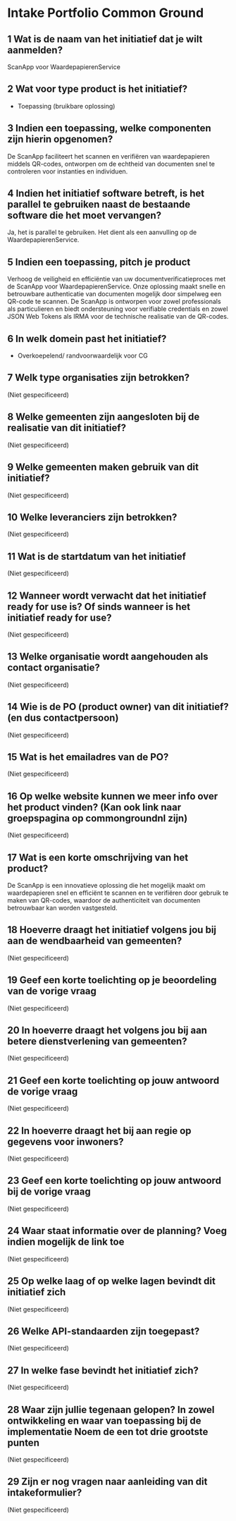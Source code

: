 # Intake Portfolio Common Ground

## 1 Wat is de naam van het initiatief dat je wilt aanmelden?

ScanApp voor WaardepapierenService

## 2 Wat voor type product is het initiatief?

- Toepassing (bruikbare oplossing)

## 3 Indien een toepassing, welke componenten zijn hierin opgenomen?

De ScanApp faciliteert het scannen en verifiëren van waardepapieren middels QR-codes, ontworpen om de echtheid van documenten snel te controleren voor instanties en individuen.

## 4 Indien het initiatief software betreft, is het parallel te gebruiken naast de bestaande software die het moet vervangen?

Ja, het is parallel te gebruiken. Het dient als een aanvulling op de WaardepapierenService.

## 5 Indien een toepassing, pitch je product

Verhoog de veiligheid en efficiëntie van uw documentverificatieproces met de ScanApp voor WaardepapierenService. Onze oplossing maakt snelle en betrouwbare authenticatie van documenten mogelijk door simpelweg een QR-code te scannen. De ScanApp is ontworpen voor zowel professionals als particulieren en biedt ondersteuning voor verifiable credentials en zowel JSON Web Tokens als IRMA voor de technische realisatie van de QR-codes.

## 6 In welk domein past het initiatief?

- Overkoepelend/ randvoorwaardelijk voor CG

## 7 Welk type organisaties zijn betrokken?

(Niet gespecificeerd)

## 8 Welke gemeenten zijn aangesloten bij de realisatie van dit initiatief?

(Niet gespecificeerd)

## 9 Welke gemeenten maken gebruik van dit initiatief?

(Niet gespecificeerd)

## 10 Welke leveranciers zijn betrokken?

(Niet gespecificeerd)

## 11 Wat is de startdatum van het initiatief

(Niet gespecificeerd)

## 12 Wanneer wordt verwacht dat het initiatief ready for use is? Of sinds wanneer is het initiatief ready for use?

(Niet gespecificeerd)

## 13 Welke organisatie wordt aangehouden als contact organisatie?

(Niet gespecificeerd)

## 14 Wie is de PO (product owner) van dit initiatief? (en dus contactpersoon)

(Niet gespecificeerd)

## 15 Wat is het emailadres van de PO?

(Niet gespecificeerd)

## 16 Op welke website kunnen we meer info over het product vinden? (Kan ook link naar groepspagina op commongroundnl zijn)

(Niet gespecificeerd)

## 17 Wat is een korte omschrijving van het product?

De ScanApp is een innovatieve oplossing die het mogelijk maakt om waardepapieren snel en efficiënt te scannen en te verifiëren door gebruik te maken van QR-codes, waardoor de authenticiteit van documenten betrouwbaar kan worden vastgesteld.

## 18 Hoeverre draagt het initiatief volgens jou bij aan de wendbaarheid van gemeenten?

(Niet gespecificeerd)

## 19 Geef een korte toelichting op je beoordeling van de vorige vraag

(Niet gespecificeerd)

## 20 In hoeverre draagt het volgens jou bij aan betere dienstverlening van gemeenten?

(Niet gespecificeerd)

## 21 Geef een korte toelichting op jouw antwoord de vorige vraag

(Niet gespecificeerd)

## 22 In hoeverre draagt het bij aan regie op gegevens voor inwoners?

(Niet gespecificeerd)

## 23 Geef een korte toelichting op jouw antwoord bij de vorige vraag

(Niet gespecificeerd)

## 24 Waar staat informatie over de planning? Voeg indien mogelijk de link toe

(Niet gespecificeerd)

## 25 Op welke laag of op welke lagen bevindt dit initiatief zich

(Niet gespecificeerd)

## 26 Welke API-standaarden zijn toegepast?

(Niet gespecificeerd)

## 27 In welke fase bevindt het initiatief zich?

(Niet gespecificeerd)

## 28 Waar zijn jullie tegenaan gelopen? In zowel ontwikkeling en waar van toepassing bij de implementatie Noem de een tot drie grootste punten

(Niet gespecificeerd)

## 29 Zijn er nog vragen naar aanleiding van dit intakeformulier?

(Niet gespecificeerd)
